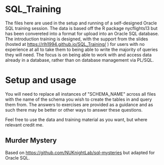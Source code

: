 # SQL_Training
The files here are used in the setup and running of a self-designed Oracle SQL training session. The data is based off the R package nycflights13 but has been convereted into a format for upload into an Oracle SQL database. The introduction training is designed, with the support from the slides (hosted at https://rlh1994.github.io/SQL_Training/ ) for users with no experience at all to take them to being able to write the majority of queries they will need. The focus is on being able to work with and access data already in a database, rather than on database management via PL/SQL.

# Setup and usage
You will need to replace all instances of "SCHEMA_NAME" across all files with the name of the schema you wish to create the tables in and query them from. The answers to exercises are provided as a guidance and as such there may be better or other ways to answer these questions.

Feel free to use the data and training material as you want, but where relevant credit me.

## Murder Mystery
Based on https://github.com/NUKnightLab/sql-mysteries but adapted for Oracle SQL.
